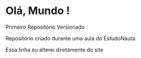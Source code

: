 # Olá, Mundo !
 Primeiro Repositório Versionado

 Repositório criado durante uma aula do EstudoNauta

 Essa linha eu alterei diretamente do site
